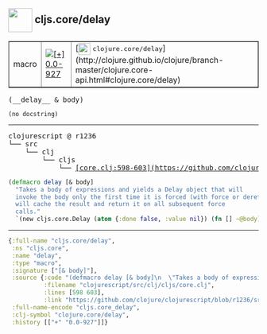 ## <img width="48px" valign="middle" src="http://i.imgur.com/Hi20huC.png"> cljs.core/delay

 <table border="1">
<tr>
<td>macro</td>
<td><a href="https://github.com/cljsinfo/api-refs/tree/0.0-927"><img valign="middle" alt="[+] 0.0-927" src="https://img.shields.io/badge/+-0.0--927-lightgrey.svg"></a> </td>
<td>
[<img height="24px" valign="middle" src="http://i.imgur.com/1GjPKvB.png"> <samp>clojure.core/delay</samp>](http://clojure.github.io/clojure/branch-master/clojure.core-api.html#clojure.core/delay)
</td>
</tr>
</table>

 <samp>
(__delay__ & body)<br>
</samp>

```
(no docstring)
```

---

 <pre>
clojurescript @ r1236
└── src
    └── clj
        └── cljs
            └── <ins>[core.clj:598-603](https://github.com/clojure/clojurescript/blob/r1236/src/clj/cljs/core.clj#L598-L603)</ins>
</pre>

```clj
(defmacro delay [& body]
  "Takes a body of expressions and yields a Delay object that will
  invoke the body only the first time it is forced (with force or deref/@), and
  will cache the result and return it on all subsequent force
  calls."
  `(new cljs.core.Delay (atom {:done false, :value nil}) (fn [] ~@body)))
```


---

```clj
{:full-name "cljs.core/delay",
 :ns "cljs.core",
 :name "delay",
 :type "macro",
 :signature ["[& body]"],
 :source {:code "(defmacro delay [& body]\n  \"Takes a body of expressions and yields a Delay object that will\n  invoke the body only the first time it is forced (with force or deref/@), and\n  will cache the result and return it on all subsequent force\n  calls.\"\n  `(new cljs.core.Delay (atom {:done false, :value nil}) (fn [] ~@body)))",
          :filename "clojurescript/src/clj/cljs/core.clj",
          :lines [598 603],
          :link "https://github.com/clojure/clojurescript/blob/r1236/src/clj/cljs/core.clj#L598-L603"},
 :full-name-encode "cljs.core_delay",
 :clj-symbol "clojure.core/delay",
 :history [["+" "0.0-927"]]}

```
